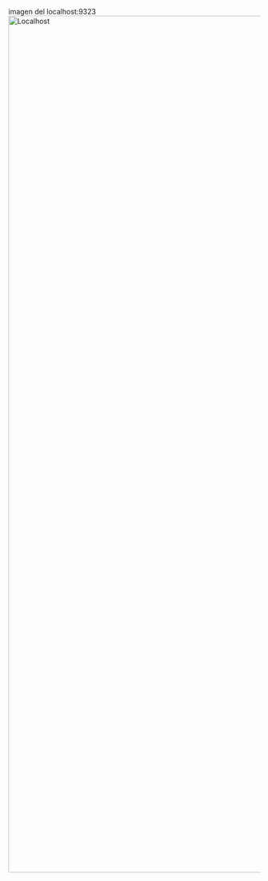 imagen del localhost:9323
<img width="1710" alt="Localhost" src="https://github.com/user-attachments/assets/bef49d56-34ce-453f-bd97-801087b4d39a" />
